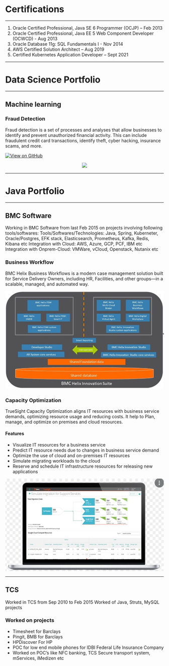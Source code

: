 # Certifications
---
1. Oracle Certified Professional, Java SE 6 Programmer (OCJP) – Feb 2013
2. Oracle Certified Professional, Java EE 5 Web Component Developer (OCWCD) - Aug 2013
3. Oracle Database 11g: SQL Fundamentals I - Nov 2014
4. AWS Certified Solution Architect – Aug 2019
5. Certified Kubernetes Application Developer – Sept 2021
---


# Data Science Portfolio
---
## Machine learning

### Fraud Detection

Fraud detection is a set of processes and analyses that allow businesses to identify and prevent unauthorized financial activity. This can include fraudulent credit card transactions, identify theft, cyber hacking, insurance scams, and more.

[![View on GitHub](https://img.shields.io/badge/GitHub-View_on_GitHub-blue?logo=GitHub)](https://github.com/pavankale2709/fraud_detection)

<center><img src="assets/img/fraud_detection.jpg"/></center>

---


# Java Portfolio
---
## BMC Software

Working in BMC Software from last Feb 2015 on projects involving following tools/softwares:
Tools/Softwares/Technologies: Java, Spring, Kuberneter, Oracle/Postgres, EFK stack, Elasticsearch, Prometheus, Kafka, Redis, Kibana etc
Integration with Cloud: AWS, Azure, GCP, PCF, IBM etc
Integration with Onprem-Cloud: VMWare, vCloud, Openstack, Nutanix etc

### Business Workflow
BMC Helix Business Workflows is a modern case management solution built for Service Delivery Owners, including HR, Facilities, and other groups—in a scalable, managed, and automated way.

<center><img src="assets/img/Business Workflow.JPG"/></center>



### Capacity Optimization
TrueSight Capacity Optimization aligns IT resources with business service demands, optimizing resource usage and reducing costs. It help to Plan, manage, and optimize on premises and cloud resources.
#### Features
* Visualize IT resources for a business service
* Predict IT resource needs due to changes in business service demand
* Optimize the use of cloud and on-premises IT resources
* Simulate migrating workloads to the cloud
* Reserve and schedule IT infrastructure resources for releasing new applications

<center><img src="assets/img/Capacity_Optimization.JPG"/></center>



---
## TCS 

Worked in TCS from Sep 2010 to Feb 2015
Worked of Java, Struts, MySQL projects

### Worked on projects

* Timesheet for Barclays
* Pingit, BMB for Barclays
* HPDiscover For HP
* POC for low end mobile phones for IDBI Federal Life Insurance Company
* Worked on POC’s like NFC banking, TCS Secure transport system, mServices, iMedizen etc
